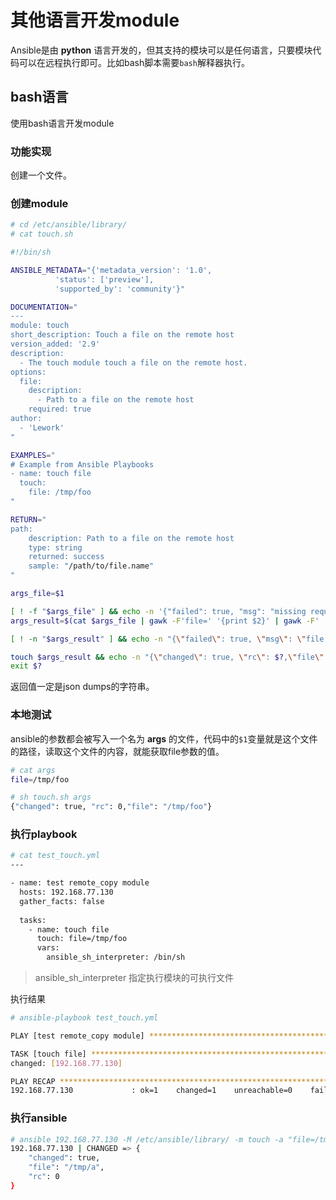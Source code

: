 # 其他语言开发module

Ansible是由 **python** 语言开发的，但其支持的模块可以是任何语言，只要模块代码可以在远程执行即可。比如bash脚本需要`bash`解释器执行。

## bash语言

使用bash语言开发module

### 功能实现

创建一个文件。

### 创建module

```bash
# cd /etc/ansible/library/
# cat touch.sh

#!/bin/sh

ANSIBLE_METADATA="{'metadata_version': '1.0',
		  'status': ['preview'],
		  'supported_by': 'community'}"

DOCUMENTATION="
---
module: touch
short_description: Touch a file on the remote host
version_added: '2.9'
description:
  - The touch module touch a file on the remote host.
options:
  file:
    description:
      - Path to a file on the remote host
    required: true
author:
  - 'Lework'
"

EXAMPLES="
# Example from Ansible Playbooks
- name: touch file
  touch:
    file: /tmp/foo
"

RETURN="
path:
    description: Path to a file on the remote host
    type: string
    returned: success
    sample: "/path/to/file.name"
"

args_file=$1

[ ! -f "$args_file" ] && echo -n '{"failed": true, "msg": "missing required arguments: file"}' && exit 1
args_result=$(cat $args_file | gawk -F'file=' '{print $2}' | gawk -F' ' '{print $1}')

[ ! -n "$args_result" ] && echo -n "{\"failed\": true, \"msg\": \"file () is absent, cannot continue\", \"file\": \"$args_result\"}" && exit 1

touch $args_result && echo -n "{\"changed\": true, \"rc\": $?,\"file\": \"$args_result\"}" || echo -n "{\"failed\": true, \"rc\": $?, \"file\": \"$args_result\"}"
exit $?

```
返回值一定是json dumps的字符串。

### 本地测试

ansible的参数都会被写入一个名为 **args** 的文件，代码中的`$1`变量就是这个文件的路径，读取这个文件的内容，就能获取file参数的值。

```bash
# cat args
file=/tmp/foo

# sh touch.sh args
{"changed": true, "rc": 0,"file": "/tmp/foo"}
```


### 执行playbook
```bash
# cat test_touch.yml 
---

- name: test remote_copy module
  hosts: 192.168.77.130
  gather_facts: false
  
  tasks:
    - name: touch file
      touch: file=/tmp/foo
      vars:
        ansible_sh_interpreter: /bin/sh

```

> ansible_sh_interpreter 指定执行模块的可执行文件

执行结果

```bash
# ansible-playbook test_touch.yml 

PLAY [test remote_copy module] *****************************************************************************************

TASK [touch file] *****************************************************************************************
changed: [192.168.77.130]

PLAY RECAP *****************************************************************************************
192.168.77.130             : ok=1    changed=1    unreachable=0    failed=0    skipped=0    rescued=0    ignored=0  
```

### 执行ansible

```bash
# ansible 192.168.77.130 -M /etc/ansible/library/ -m touch -a "file=/tmp/a" -e "ansible_sh_interpreter=/bin/sh"
192.168.77.130 | CHANGED => {
    "changed": true, 
    "file": "/tmp/a", 
    "rc": 0
}

```